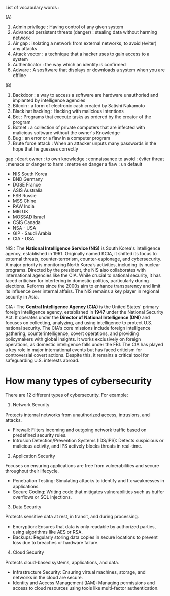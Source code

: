 

List of vocabulary words :


(A)

1. Admin privilege : Having control of any given system  
2. Advanced persistent threats (danger) : stealing data without harming network  
3. Air gap : isolating a network from external networks, to avoid (éviter) any attacks  
4. Attack vector : a technique that a hacker uses to gain access to a system 
5. Authenticator : the way which an identity is confirmed
6. Adware : A sosftware that displays or downloads a system when you are offline

(B)

1. Backdoor : a way to access a software are hardware unauthoried and implanted by intelligence agencies
2. Bitcoin : a form of electronic cash created by Satishi Nakamoto
3. Black hat hacking : Hacking with malicious intentions
4. Bot : Programs that execute tasks as ordered by the creator of the program
5. Botnet : a collection of private computers that are infected with malicious software without the owner's Knowledge 
6. Bug : an error or a flaw in a computer program
7. Brute force attack : When an attacker unputs many passwords in the hope that he guesses correctly



gap : écart
owner : to own
knowledge : connaissance
to avoid : éviter
threat : menace or danger
to harm : mettre en danger
a flaw : un default



- NIS South Korea
- BND Germany
- DGSE France
- ASIS Australia
- FSB Russie
- MSS Chine
- RAW India
- MI6 UK
- MOSSAD Israel
- CSIS Canada
- NSA - USA
- GIP - Saudi Arabia
- CIA - USA

NIS :
The **National Intelligence Service (NIS)** is South Korea's intelligence agency, established in 1961. Originally named KCIA, it shifted its focus to external threats, counter-terrorism, counter-espionage, and cybersecurity. A major priority is monitoring North Korea’s activities, including its nuclear programs. Directed by the president, the NIS also collaborates with international agencies like the CIA. While crucial to national security, it has faced criticism for interfering in domestic politics, particularly during elections. Reforms since the 2000s aim to enhance transparency and limit its influence over internal affairs. The NIS remains a key player in regional security in Asia.

CIA :
The **Central Intelligence Agency (CIA)** is the United States' primary foreign intelligence agency, established in **1947** under the National Security Act. It operates under the **Director of National Intelligence (DNI)** and focuses on collecting, analyzing, and using intelligence to protect U.S. national security. The CIA's core missions include foreign intelligence gathering, counterintelligence, covert operations, and providing policymakers with global insights. It works exclusively on foreign operations, as domestic intelligence falls under the FBI. The CIA has played a key role in major international events but has faced criticism for controversial covert actions. Despite this, it remains a critical tool for safeguarding U.S. interests abroad.


# How many types of cybersecurity


There are 12 different types of cybersecurity. For example:

1. Network Security

Protects internal networks from unauthorized access, intrusions, and attacks.

- Firewall: Filters incoming and outgoing network traffic based on predefined security rules.
- Intrusion Detection/Prevention Systems (IDS/IPS): Detects suspicious or malicious activity, and IPS actively blocks threats in real-time.

2. Application Security

Focuses on ensuring applications are free from vulnerabilities and secure throughout their lifecycle.

- Penetration Testing: Simulating attacks to identify and fix weaknesses in applications.
- Secure Coding: Writing code that mitigates vulnerabilities such as buffer overflows or SQL injections.

3. Data Security

Protects sensitive data at rest, in transit, and during processing.

- Encryption: Ensures that data is only readable by authorized parties, using algorithms like AES or RSA.
- Backups: Regularly storing data copies in secure locations to prevent loss due to breaches or hardware failure.

4. Cloud Security

Protects cloud-based systems, applications, and data.

- Infrastructure Security: Ensuring virtual machines, storage, and networks in the cloud are secure.
- Identity and Access Management (IAM): Managing permissions and access to cloud resources using tools like multi-factor authentication.